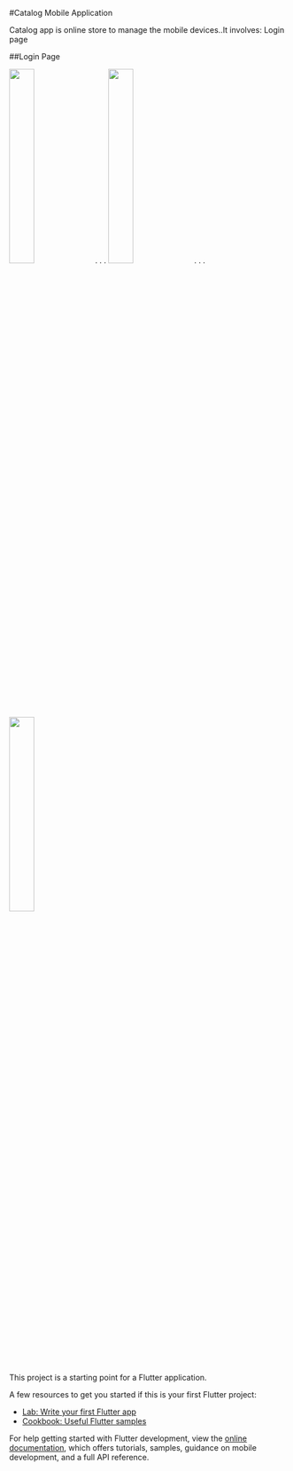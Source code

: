 #Catalog Mobile Application

Catalog app is online store to manage the mobile devices..It involves:
Login page

##Login Page

<img src="https://user-images.githubusercontent.com/72975725/212965982-77a5fb3e-ae16-4c85-90fd-68eac89fbd7e.jpg" width=30% height=30%>
.
.
.
<img src="https://user-images.githubusercontent.com/72975725/212969132-1ea6e85d-c13a-4df0-b6f9-68b8594bf105.jpg" width=30% height=30%>
.
.
.
<img src="https://user-images.githubusercontent.com/72975725/212976090-092e63a3-445b-43f5-b84c-10ee986b778d.jpg" width=30% height=30%>



This project is a starting point for a Flutter application.

A few resources to get you started if this is your first Flutter project:

- [Lab: Write your first Flutter app](https://docs.flutter.dev/get-started/codelab)
- [Cookbook: Useful Flutter samples](https://docs.flutter.dev/cookbook)

For help getting started with Flutter development, view the
[online documentation](https://docs.flutter.dev/), which offers tutorials,
samples, guidance on mobile development, and a full API reference.
